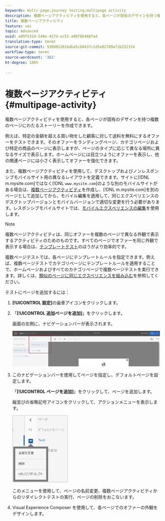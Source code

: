 ```yaml
---
keywords: multi-page;journey testing;multipage activity
description: 複数ページアクティビティを使用すると、各ページが固有のデザインを持つ複数のページにわたるストーリーを作成できます。
title: 複数ページアクティビティ
feature: vec
topic: Advanced
uuid: a89f5334-540e-417d-ac51-a90f8b4687a4
translation-type: tm+mt
source-git-commit: 938001261bdba5cb0437c1d5e02789af1b232154
workflow-type: tm+mt
source-wordcount: '362'
ht-degree: 100%

---
```



# 複数ページアクティビティ{#multipage-activity}

複数ページアクティビティを使用すると、各ページが固有のデザインを持つ複数のページにわたるストーリーを作成できます。

例えば、特定の金額を超える買い物をした顧客に対して送料を無料にするオファーをテストできます。そのオファーをランディングページ、カテゴリページおよび特定の商品のページに表示しますが、ページのタイプに応じて異なる場所に異なるサイズで表示します。ホームページには目立つようにオファーを表示し、他の関連ページには小さく表示してオファーを強化できます。

また、複数ページアクティビティを使用して、デスクトップおよびノンレスポンシブモバイルサイト用の異なるレイアウトを定義できます。サイトに[!DNL m.mysite.com]ではなく[!DNL `www.mysite.com`]のような別のモバイルサイトがある場合は、[複数ページアクティビティ](../../c-experiences/c-visual-experience-composer/multipage-activity.md#concept_277E096063E14813AC5D8EDFA1D2ED48)を作成し、[!DNL m.mysite.com]を別のページとして追加してから、モバイル編集を適用して、同じエクスペリエンスのデスクトップバージョンとモバイルバージョンで適切な変更を行う必要があります。レスポンシブモバイルサイトでは、[モバイルエクスペリエンスの編集](../../c-experiences/c-visual-experience-composer/mobile-viewports.md#concept_8E45527C4ABC41D59AA3553BEDC76FA5)を使用します。

>[!NOTE]
>
>複数ページアクティビティは、同じオファーを複数のページで異なる外観で表示するアクティビティのためのものです。すべてのページでオファーを同じ外観で表示する場合は、[テンプレートテスト](../../c-experiences/c-visual-experience-composer/temtest.md#task_2539D51A18044F82B0D9895636546781)のほうがより効率的です。

複数ページテストでは、各ページにテンプレートルールを指定できます。例えば、複数ページテストでカテゴリページにテンプレートルールを適用することで、ホームページおよびすべてのカテゴリページで複数ページテストを実行できます。詳しくは、[類似のページに同じエクスペリエンスを組み込む](../../c-experiences/c-visual-experience-composer/temtest.md#task_2539D51A18044F82B0D9895636546781)を参照してください。

テストにページを追加するには：

1. **[!UICONTROL 設定]**&#x200B;の歯車アイコンをクリックします。
1. 「**[!UICONTROL 追加ページを追加]**」をクリックします。

   画面の左側に、ナビゲーションバーが表示されます。

   ![](assets/multipage_nav.png)

1. このナビゲーションバーを使用してページを指定し、デフォルトページを設定します。

   「**[!UICONTROL ページを追加]**」をクリックして、ページを追加します。

   縦並びの省略記号アイコンをクリックして、アクションメニューを表示します。

   ![](assets/multipage_menu.png)

   このメニューを使用して、ページの名前変更、複数ページアクティビティからのリダイレクトテストの実行、ページの削除をおこないます。

1. Visual Experience Composer を使用して、各ページでのオファーの外観をデザインします。

